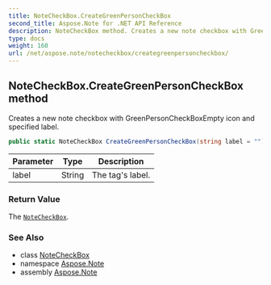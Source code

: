 ```yaml
---
title: NoteCheckBox.CreateGreenPersonCheckBox
second_title: Aspose.Note for .NET API Reference
description: NoteCheckBox method. Creates a new note checkbox with GreenPersonCheckBoxEmpty icon and specified label
type: docs
weight: 160
url: /net/aspose.note/notecheckbox/creategreenpersoncheckbox/
---
```

## NoteCheckBox.CreateGreenPersonCheckBox method

Creates a new note checkbox with GreenPersonCheckBoxEmpty icon and specified label.

```csharp
public static NoteCheckBox CreateGreenPersonCheckBox(string label = "")
```

| Parameter | Type | Description |
| --- | --- | --- |
| label | String | The tag's label. |

### Return Value

The [`NoteCheckBox`](../).

### See Also

* class [NoteCheckBox](../)
* namespace [Aspose.Note](../../notecheckbox/)
* assembly [Aspose.Note](../../../)


